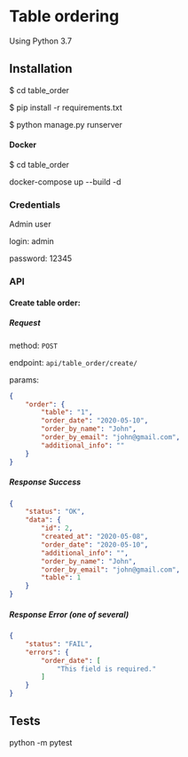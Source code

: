Table ordering
=======================

Using Python 3.7

## Installation

$ cd table_order

$ pip install -r requirements.txt

$ python manage.py runserver

#### Docker

$ cd table_order

 docker-compose up --build -d

### Credentials

Admin user

login: admin

password: 12345

### API

#### Create table order:

##### Request

method: `POST`

endpoint: `api/table_order/create/`

params: 
```json
{
    "order": {
        "table": "1",
        "order_date": "2020-05-10",
        "order_by_name": "John",
        "order_by_email": "john@gmail.com",
        "additional_info": ""
    }
}
```

##### Response Success

```json
{
    "status": "OK",
    "data": {
        "id": 2,
        "created_at": "2020-05-08",
        "order_date": "2020-05-10",
        "additional_info": "",
        "order_by_name": "John",
        "order_by_email": "john@gmail.com",
        "table": 1
    }
}
```

##### Response Error (one of several)

```json
{
    "status": "FAIL",
    "errors": {
        "order_date": [
            "This field is required."
        ]
    }
}
```

## Tests

python -m pytest
